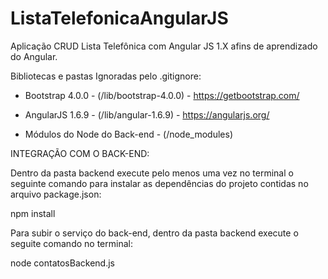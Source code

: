 # ListaTelefonicaAngularJS
Aplicação CRUD Lista Telefônica com Angular JS 1.X afins de aprendizado do Angular.

Bibliotecas e pastas Ignoradas pelo .gitignore:

- Bootstrap 4.0.0 - (/lib/bootstrap-4.0.0) - https://getbootstrap.com/

- AngularJS 1.6.9 - (/lib/angular-1.6.9) - https://angularjs.org/

- Módulos do Node do Back-end - (/node_modules)

INTEGRAÇÃO COM O BACK-END:

Dentro da pasta backend execute pelo menos uma vez no terminal o seguinte comando para instalar as dependências do projeto contidas no arquivo package.json:

npm install

Para subir o serviço do back-end, dentro da pasta backend execute o seguite comando no terminal:

node contatosBackend.js
